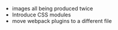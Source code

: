 - images all being produced twice
- Introduce CSS modules
- move webpack plugins to a different file
